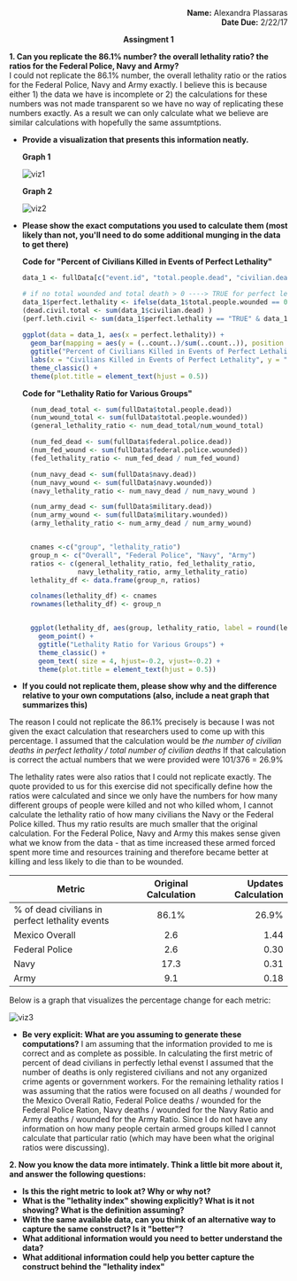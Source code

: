 <p align="right">
  <b>Name:</b> Alexandra Plassaras
  <br>
  <b>Date Due:</b> 2/22/17
</p>


<p align="center">
  <b>Assingment 1 </b>
</p>


**1. Can you replicate the 86.1% number? the overall lethality ratio? the ratios for the Federal Police, Navy and Army?**
  <br>
  I could not replicate the 86.1% number, the overall lethality ratio or the ratios for the Federal Police, Navy and Army exactly. I believe this is because either 1) the data we have is incomplete or 2) the calculations for these numbers was not made transparent so we have no way of replicating these numbers exactly. As a result we can only calculate what we believe are similar calculations with hopefully the same assumtptions. 
  * **Provide a visualization that presents this information neatly.**
    <p align="left">
      <b>Graph 1</b>
    </p>
    
    ![viz1](https://cloud.githubusercontent.com/assets/5368361/23034613/65c16e0c-f44a-11e6-99d6-3dd31bba13c6.png)
    <p align="left">
      <b>Graph 2</b>
    </p>
    
    ![viz2](https://cloud.githubusercontent.com/assets/5368361/23034616/673abb44-f44a-11e6-8529-0119c190a229.png)
  * **Please show the exact computations you used to calculate them (most likely than not, you'll need to do some additional munging in the data to get there)**
    <br>
    
    **Code for "Percent of Civilians Killed in Events of Perfect Lethality"**
    ```r
    data_1 <- fullData[c("event.id", "total.people.dead", "civilian.dead", "total.people.wounded", "civilian.wounded")]

    # if no total wounded and total death > 0 ----> TRUE for perfect lethality
    data_1$perfect.lethality <- ifelse(data_1$total.people.wounded == 0 & data_1$total.people.dead > 0, TRUE, FALSE)
    (dead.civil.total <- sum(data_1$civilian.dead) )
    (perf.leth.civil <- sum(data_1$perfect.lethality == "TRUE" & data_1$civilian.dead))
  
    ggplot(data = data_1, aes(x = perfect.lethality)) +
      geom_bar(mapping = aes(y = (..count..)/sum(..count..)), position = "dodge", fill = c("#8C0000", "#4d0000")) +
      ggtitle("Percent of Civilians Killed in Events of Perfect Lethality") +
      labs(x = "Civilians Killed in Events of Perfect Lethality", y = "Percent") +
      theme_classic() +
      theme(plot.title = element_text(hjust = 0.5))
    ```
    
    **Code for "Lethality Ratio for Various Groups"**
    ```r
      (num_dead_total <- sum(fullData$total.people.dead))
      (num_wound_total <- sum(fullData$total.people.wounded))
      (general_lethality_ratio <- num_dead_total/num_wound_total)

      (num_fed_dead <- sum(fullData$federal.police.dead))
      (num_fed_wound <- sum(fullData$federal.police.wounded))
      (fed_lethality_ratio <- num_fed_dead / num_fed_wound)

      (num_navy_dead <- sum(fullData$navy.dead))
      (num_navy_wound <- sum(fullData$navy.wounded))
      (navy_lethality_ratio <- num_navy_dead / num_navy_wound )

      (num_army_dead <- sum(fullData$military.dead))
      (num_army_wound <- sum(fullData$military.wounded))
      (army_lethality_ratio <- num_army_dead / num_army_wound)


      cnames <-c("group", "lethality_ratio")
      group_n <- c("Overall", "Federal Police", "Navy", "Army")
      ratios <- c(general_lethality_ratio, fed_lethality_ratio, 
                  navy_lethality_ratio, army_lethality_ratio)
      lethality_df <- data.frame(group_n, ratios)

      colnames(lethality_df) <- cnames
      rownames(lethality_df) <- group_n


      ggplot(lethality_df, aes(group, lethality_ratio, label = round(lethality_df$lethality_ratio, 2))) +
        geom_point() +
        ggtitle("Lethality Ratio for Various Groups") +
        theme_classic() +
        geom_text( size = 4, hjust=-0.2, vjust=-0.2) +
        theme(plot.title = element_text(hjust = 0.5))
    ```
  * **If you could not replicate them, please show why and the difference relative to your own computations (also, include a neat graph that summarizes this)**
 
 The reason I could not replicate the 86.1% precisely is because I was not given the exact calculation that researchers used to come up with this percentage. I assumed that the calculation would be *the number of civilian deaths in perfect lethality / total number of civilian deaths* If that calculation is correct the actual numbers that we were provided were 101/376 =  26.9%
 
 The lethality rates were also ratios that I could not replicate exactly. The quote provided to us for this exercise did not specifically define how the ratios were calculated and since we only have the numbers for how many different groups of people were killed and not who killed whom, I cannot calculate the lethality ratio of how many civilians the Navy or the Federal Police killed. Thus my ratio results are much smaller that the original calculation. For the Federal Police, Navy and Army this makes sense given what we know from the data - that as time increased these armed forced spent more time and resources training and therefore became better at killing and less likely to die than to be wounded. 
  
  | Metric        | Original Calculation| Updates Calculation|
  | ------------- |:-------:| -----:|
  | % of dead civilians in perfect lethality events  | 86.1% | 26.9% |
  | Mexico Overall  | 2.6  | 1.44 |
  | Federal Police | 2.6 | 0.30 |
  | Navy| 17.3 | 0.31 |
  | Army | 9.1 | 0.18 |
  
  Below is a graph that visualizes the percentage change for each metric:
  
  ![viz3](https://cloud.githubusercontent.com/assets/5368361/23040760/851cb552-f460-11e6-9941-d079eacb9238.png)

  * **Be very explicit: What are you assuming to generate these computations?**
  I am assuming that the information provided to me is correct and as complete as possible. In calculating the first metric of percent of dead civilians in perfectly lethal evenst I assumed that the number of deaths is only registered civilians and not any organized crime agents or government workers. For the remaining lethality ratios I was assuming that the ratios were focused on all deaths / wounded for the Mexico Overall Ratio, Federal Police deaths / wounded for the Federal Police Ration, Navy deaths / wounded for the Navy Ratio and Army deaths / wounded for the Army Ratio. Since I do not have any information on how many people certain armed groups killed I cannot calculate that particular ratio (which may have been what the original ratios were discussing).

**2. Now you know the data more intimately. Think a little bit more about it, and answer the following questions:**
  * **Is this the right metric to look at? Why or why not?**
  * **What is the "lethality index" showing explicitly? What is it not showing? What is the definition assuming?**
  * **With the same available data, can you think of an alternative way to capture the same construct? Is it "better"?**
  * **What additional information would you need to better understand the data?**
  * **What additional information could help you better capture the construct behind the "lethality index"**

